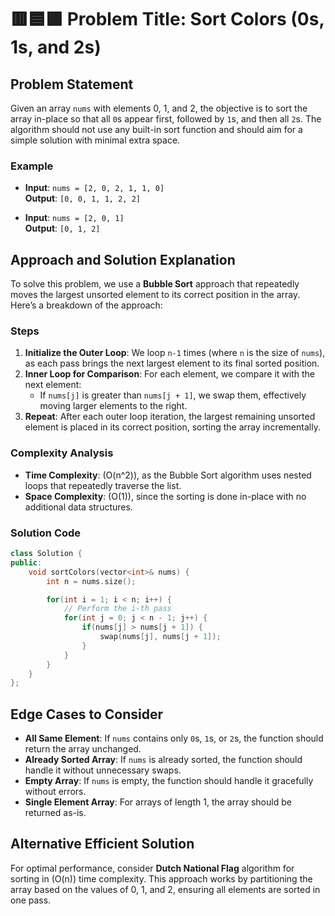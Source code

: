 # 🟥🟦🟩 Problem Title: Sort Colors (0s, 1s, and 2s)

## Problem Statement

Given an array `nums` with elements 0, 1, and 2, the objective is to sort the array in-place so that all `0`s appear first, followed by `1`s, and then all `2`s. The algorithm should not use any built-in sort function and should aim for a simple solution with minimal extra space.

### Example

- **Input**: `nums = [2, 0, 2, 1, 1, 0]`  
  **Output**: `[0, 0, 1, 1, 2, 2]`

- **Input**: `nums = [2, 0, 1]`  
  **Output**: `[0, 1, 2]`

## Approach and Solution Explanation

To solve this problem, we use a **Bubble Sort** approach that repeatedly moves the largest unsorted element to its correct position in the array. Here’s a breakdown of the approach:

### Steps
1. **Initialize the Outer Loop**: We loop `n-1` times (where `n` is the size of `nums`), as each pass brings the next largest element to its final sorted position.
2. **Inner Loop for Comparison**: For each element, we compare it with the next element:
   - If `nums[j]` is greater than `nums[j + 1]`, we swap them, effectively moving larger elements to the right.
3. **Repeat**: After each outer loop iteration, the largest remaining unsorted element is placed in its correct position, sorting the array incrementally.

### Complexity Analysis
- **Time Complexity**: \(O(n^2)\), as the Bubble Sort algorithm uses nested loops that repeatedly traverse the list.
- **Space Complexity**: \(O(1)\), since the sorting is done in-place with no additional data structures.

### Solution Code

```cpp
class Solution {
public:
    void sortColors(vector<int>& nums) {
        int n = nums.size();

        for(int i = 1; i < n; i++) {
            // Perform the i-th pass
            for(int j = 0; j < n - 1; j++) {
                if(nums[j] > nums[j + 1]) {
                    swap(nums[j], nums[j + 1]);
                }
            }
        }
    }
};
```

## Edge Cases to Consider
- **All Same Element**: If `nums` contains only `0`s, `1`s, or `2`s, the function should return the array unchanged.
- **Already Sorted Array**: If `nums` is already sorted, the function should handle it without unnecessary swaps.
- **Empty Array**: If `nums` is empty, the function should handle it gracefully without errors.
- **Single Element Array**: For arrays of length 1, the array should be returned as-is.

## Alternative Efficient Solution
For optimal performance, consider **Dutch National Flag** algorithm for sorting in \(O(n)\) time complexity. This approach works by partitioning the array based on the values of 0, 1, and 2, ensuring all elements are sorted in one pass.
